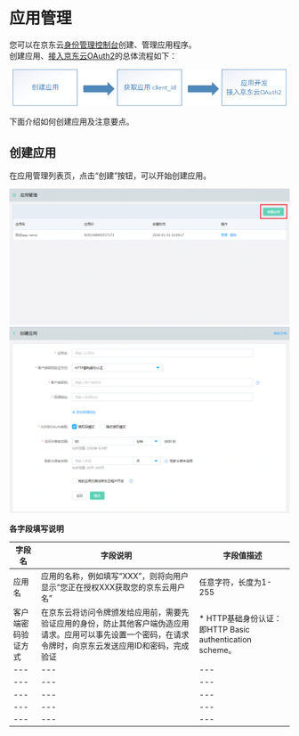 # 应用管理

您可以在京东云[身份管理控制台](https://ias-console.jdcloud.com/ias/apps)创建、管理应用程序。</br>
创建应用、[接入京东云OAuth2](../../../documentation/Identity-Authentication-Service/Application-Management/OAuth2.md)的总体流程如下：</br>

![](../../../image/Identity-Authentication-Service/Application-Management/app-flow.png)

下面介绍如何创建应用及注意要点。</br>

## 创建应用

在应用管理列表页，点击“创建”按钮，可以开始创建应用。</br>

![](../../../image/Identity-Authentication-Service/Application-Management/1-apps-list.png)
![](../../../image/Identity-Authentication-Service/Application-Management/2-create-app.png)

**各字段填写说明**

|字段名|字段说明|字段值描述|
|---|---|---|
|应用名|应用的名称，例如填写“XXX”，则将向用户显示“您正在授权XXX获取您的京东云用户名”|任意字符，长度为1-255|
|客户端密码验证方式|在京东云将访问令牌颁发给应用前，需要先验证应用的身份，防止其他客户端伪造应用请求。应用可以事先设置一个密码，在请求令牌时，向京东云发送应用ID和密码，完成验证|* HTTP基础身份认证：即HTTP Basic authentication scheme。|
|---|---|---|
|---|---|---|
|---|---|---|
|---|---|---|
|---|---|---|
